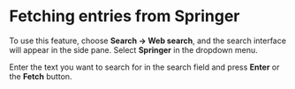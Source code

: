 Fetching entries from Springer
==============================

To use this feature, choose **Search -&gt; Web search**, and the search interface will appear in the side pane. Select **Springer** in the dropdown menu.

Enter the text you want to search for in the search field and press **Enter** or the **Fetch** button.
